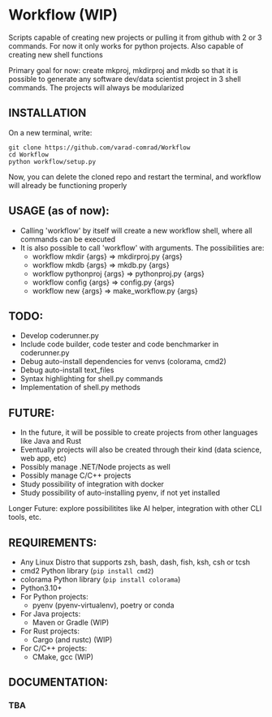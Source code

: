 # Workflow (WIP)
Scripts capable of creating new projects or pulling it from github with 2 or 3 commands. For now it only works for python projects.
Also capable of creating new shell functions 

Primary goal for now: create mkproj, mkdirproj and mkdb so that it is possible to generate any software dev/data scientist project in 3 shell commands. The projects will always be modularized


## INSTALLATION

On a new terminal, write:
```shell
git clone https://github.com/varad-comrad/Workflow
cd Workflow
python workflow/setup.py
```

Now, you can delete the cloned repo and restart the terminal, and workflow will already be functioning properly

## USAGE (as of now):
- Calling 'workflow' by itself will create a new workflow shell, where all commands can be executed
- It is also possible to call 'workflow' with arguments. The possibilities are:
    - workflow mkdir {args} => mkdirproj.py {args}
    - workflow mkdb {args} => mkdb.py {args}
    - workflow pythonproj {args} => pythonproj.py {args}
    - workflow config {args} => config.py {args}
    - workflow new {args} => make_workflow.py {args}

## TODO:

- Develop coderunner.py
- Include code builder, code tester and code benchmarker in coderunner.py
- Debug auto-install dependencies for venvs (colorama, cmd2)
- Debug auto-install text_files
- Syntax highlighting for shell.py commands
- Implementation of shell.py methods

## FUTURE:

- In the future, it will be possible to create projects from other languages like Java and Rust
- Eventually projects will also be created through their kind (data science, web app, etc)
- Possibly manage .NET/Node projects as well
- Possibly manage C/C++ projects
- Study possibility of integration with docker
- Study possibility of auto-installing pyenv, if not yet installed

Longer Future: explore possibilitites like AI helper, integration with other CLI tools, etc.

## REQUIREMENTS:


- Any Linux Distro that supports zsh, bash, dash, fish, ksh, csh or tcsh<!--.  If you're still using other low tier OS, do yourself a favor  -->
- cmd2 Python library (```pip install cmd2```)
- colorama Python library (```pip install colorama```)
- Python3.10+
- For Python projects:
    - pyenv (pyenv-virtualenv), poetry or conda
- For Java projects:
    - Maven or Gradle (WIP)
- For Rust projects:
    - Cargo (and rustc) (WIP)
- For C/C++ projects:
    - CMake, gcc (WIP)

## DOCUMENTATION: 

### TBA

